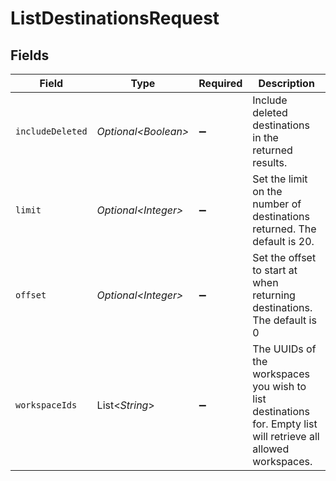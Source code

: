 # ListDestinationsRequest


## Fields

| Field                                                                                                           | Type                                                                                                            | Required                                                                                                        | Description                                                                                                     |
| --------------------------------------------------------------------------------------------------------------- | --------------------------------------------------------------------------------------------------------------- | --------------------------------------------------------------------------------------------------------------- | --------------------------------------------------------------------------------------------------------------- |
| `includeDeleted`                                                                                                | *Optional\<Boolean>*                                                                                            | :heavy_minus_sign:                                                                                              | Include deleted destinations in the returned results.                                                           |
| `limit`                                                                                                         | *Optional\<Integer>*                                                                                            | :heavy_minus_sign:                                                                                              | Set the limit on the number of destinations returned. The default is 20.                                        |
| `offset`                                                                                                        | *Optional\<Integer>*                                                                                            | :heavy_minus_sign:                                                                                              | Set the offset to start at when returning destinations. The default is 0                                        |
| `workspaceIds`                                                                                                  | List\<*String*>                                                                                                 | :heavy_minus_sign:                                                                                              | The UUIDs of the workspaces you wish to list destinations for. Empty list will retrieve all allowed workspaces. |